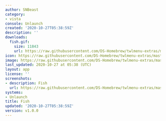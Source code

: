 ```yaml
---
author: SNBeast
category:
- vista
console: Unlaunch
created: '2020-10-27T05:38:59Z'
description: ''
downloads:
  fish.gif:
    size: 11843
    url: https://raw.githubusercontent.com/DS-Homebrew/twlmenu-extras/master/_nds/TWiLightMenu/unlaunch/backgrounds/fish.gif
icon: https://raw.githubusercontent.com/DS-Homebrew/twlmenu-extras/master/_nds/TWiLightMenu/unlaunch/backgrounds/fish.gif
image: https://raw.githubusercontent.com/DS-Homebrew/twlmenu-extras/master/_nds/TWiLightMenu/unlaunch/backgrounds/fish.gif
last_updated: 2020-10-27 at 05:38 (UTC)
layout: app
license: ''
screenshots:
- description: Fish
  url: https://raw.githubusercontent.com/DS-Homebrew/twlmenu-extras/master/_nds/TWiLightMenu/unlaunch/backgrounds/fish.gif
systems:
- Unlaunch
title: Fish
updated: '2020-10-27T05:38:59Z'
version: v1.0.0
---
```

